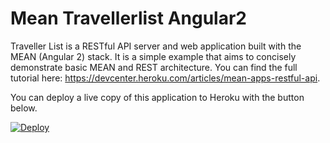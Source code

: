 
# Mean Travellerlist Angular2

Traveller List is a RESTful API server and web application built with the MEAN (Angular 2) stack. It is a simple example that aims to concisely demonstrate basic MEAN and REST architecture. You can find the full tutorial here: https://devcenter.heroku.com/articles/mean-apps-restful-api.

You can deploy a live copy of this application to Heroku with the button below.

[![Deploy](https://www.herokucdn.com/deploy/button.png)](https://heroku.com/deploy?template=https://github.com/chrisckchang/mean-travellerlist-angular2)
